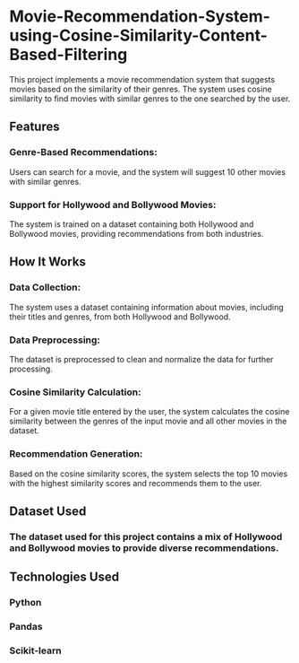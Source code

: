 # Movie-Recommendation-System-using-Cosine-Similarity-Content-Based-Filtering
This project implements a movie recommendation system that suggests movies based on the similarity of their genres. The system uses cosine similarity to find movies with similar genres to the one searched by the user.

## Features
### Genre-Based Recommendations: 
Users can search for a movie, and the system will suggest 10 other movies with similar genres.
### Support for Hollywood and Bollywood Movies: 
The system is trained on a dataset containing both Hollywood and Bollywood movies, providing recommendations from both industries.

## How It Works
### Data Collection: 
The system uses a dataset containing information about movies, including their titles and genres, from both Hollywood and Bollywood.
### Data Preprocessing: 
The dataset is preprocessed to clean and normalize the data for further processing.
### Cosine Similarity Calculation: 
For a given movie title entered by the user, the system calculates the cosine similarity between the genres of the input movie and all other movies in the dataset.
### Recommendation Generation: 
Based on the cosine similarity scores, the system selects the top 10 movies with the highest similarity scores and recommends them to the user.

## Dataset Used
### The dataset used for this project contains a mix of Hollywood and Bollywood movies to provide diverse recommendations.

## Technologies Used
### Python
### Pandas
### Scikit-learn
